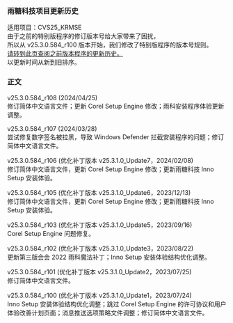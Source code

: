### 雨糖科技项目更新历史
适用项目：CVS25_KRMSE<br>
由于之前的特别版程序的修订版本号给大家带来了困扰，<br>
所以从 v25.3.0.584_r100 版本开始，我们修改了特别版程序的版本号规则。<br>
[请转到此页查阅之前版本程序的更新历史。](https://github.com/RainCandyTech/RCProject_UpdateHistory/blob/main/CVS25_KRMSE_Legacy.md)<br>
以更新时间从新到旧排序。
### 正文
v25.3.0.584_r108 (2024/04/25)<br>
修订简体中文语言文件；更新 Corel Setup Engine 修改；雨科安装程序体验更新调整。

v25.3.0.584_r107 (2024/03/28)<br>
尝试修复数字签名被拉黑，导致 Windows Defender 拦截安装程序的问题；修订简体中文语言文件。

v25.3.0.584_r106 (优化补丁版本 v25.3.1.0_Update7，2024/02/08)<br>
修订简体中文语言文件，更新 Corel Setup Engine 修改；更新雨糖科技 Inno Setup 安装体验。

v25.3.0.584_r105 (优化补丁版本 v25.3.1.0_Update6，2023/12/13)<br>
修订简体中文语言文件，更新 Corel Setup Engine 修改；更新雨糖科技 Inno Setup 安装体验。

v25.3.0.584_r103 (优化补丁版本 v25.3.1.0_Update5，2023/09/16)<br>
Corel Setup Engine 问题修复。

v25.3.0.584_r102 (优化补丁版本 v25.3.1.0_Update3，2023/08/22)<br>
更新第三版会会 2022 雨科魔法补丁；Inno Setup 安装体验结构优化调整。

v25.3.0.584_r101 (优化补丁版本 v25.3.1.0_Update2，2023/07/25)<br>
修订简体中文语言文件。

v25.3.0.584_r100 (优化补丁版本 v25.3.1.0_Update1，2023/07/24)<br>
Inno Setup 安装体验结构优化调整；跳过 Corel Setup Engine 的许可协议和用户体验改善计划页面；消息推送选项策略文件调整；修订简体中文语言文件。
